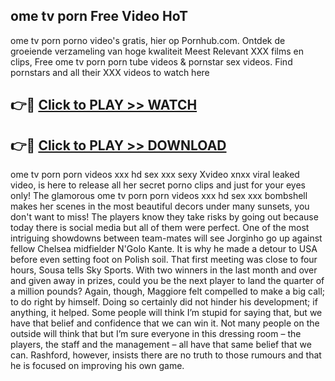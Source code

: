## ome tv porn Free Video HoT 

ome tv porn porno video's gratis, hier op Pornhub.com. Ontdek de groeiende verzameling van hoge kwaliteit Meest Relevant XXX films en clips,
Free ome tv porn porn tube videos & pornstar sex videos. Find pornstars and all their XXX videos to watch here


## 👉🔴 [Click to PLAY >> WATCH](http://us.freeplayer.one?title=ome_tv_porn&ref=16D)

## 👉🔴 [Click to PLAY >> DOWNLOAD](http://us.freeplayer.one?title=ome_tv_porn&ref=16D)


ome tv porn porn videos xxx hd sex xxx sexy Xvideo xnxx viral leaked video, is here to release all her secret porno clips and just for your eyes only! The glamorous ome tv porn porn videos xxx hd sex xxx bombshell makes her scenes in the most beautiful decors under many sunsets, you don't want to miss! The players know they take risks by going out because today there is social media but all of them were perfect. One of the most intriguing showdowns between team-mates will see Jorginho go up against fellow Chelsea midfielder N'Golo Kante. It is why he made a detour to USA before even setting foot on Polish soil. That first meeting was close to four hours, Sousa tells Sky Sports. With two winners in the last month and over and given away in prizes, could you be the next player to land the quarter of a million pounds? Again, though, Maggiore felt compelled to make a big call; to do right by himself. Doing so certainly did not hinder his development; if anything, it helped. Some people will think I’m stupid for saying that, but we have that belief and confidence that we can win it. Not many people on the outside will think that but I’m sure everyone in this dressing room – the players, the staff and the management – all have that same belief that we can. Rashford, however, insists there are no truth to those rumours and that he is focused on improving his own game.